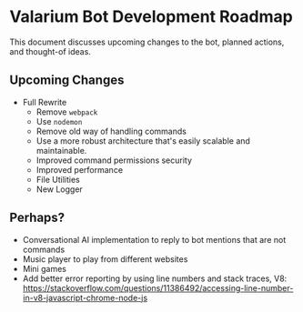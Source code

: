 # Valarium Bot Development Roadmap
This document discusses upcoming changes to the bot, planned actions, and thought-of ideas.

## Upcoming Changes
- Full Rewrite
  - Remove `webpack`
  - Use `nodemon`
  - Remove old way of handling commands
  - Use a more robust architecture that's easily scalable and maintainable.
  - Improved command permissions security
  - Improved performance
  - File Utilities
  - New Logger 

## Perhaps? 
- Conversational AI implementation to reply to bot mentions that are not commands
- Music player to play from different websites
- Mini games
- Add better error reporting by using line numbers and stack traces, V8: https://stackoverflow.com/questions/11386492/accessing-line-number-in-v8-javascript-chrome-node-js